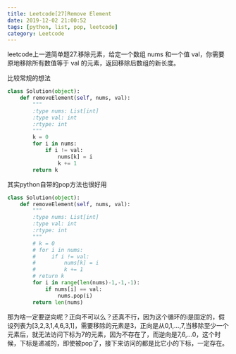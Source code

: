 ```yaml
---
title: Leetcode[27]Remove Element
date: 2019-12-02 21:00:52
tags: [python, list, pop, leetcode]
category: Leetcode
---
```

leetcode上一道简单题27.移除元素，给定一个数组 nums 和一个值 val，你需要原地移除所有数值等于 val 的元素，返回移除后数组的新长度。
<!-- more -->
比较常规的想法
```python
class Solution(object):
    def removeElement(self, nums, val):
        """
        :type nums: List[int]
        :type val: int
        :rtype: int
        """
        k = 0
        for i in nums:
            if i != val:
                nums[k] = i
                k += 1
        return k
```
其实python自带的pop方法也很好用
```python
class Solution(object):
    def removeElement(self, nums, val):
        """
        :type nums: List[int]
        :type val: int
        :rtype: int
        """
        # k = 0
        # for i in nums:
        #     if i != val:
        #         nums[k] = i
        #         k += 1
        # return k
        for i in range(len(nums)-1,-1,-1):
            if nums[i] == val:
                nums.pop(i)
        return len(nums)
```
那为啥一定要逆向呢？正向不可以么？还真不行，因为这个循环的i是固定的，假设列表为[3,2,3,1,4,6,3,1]，需要移除的元素是3，正向是从0,1,...,7,当移除至少一个元素后，就无法访问下标为7的元素，因为不存在了，而逆向是7,6,...0，这个时候，下标是递减的，即使被pop了，接下来访问的都是比它小的下标，一定存在。


